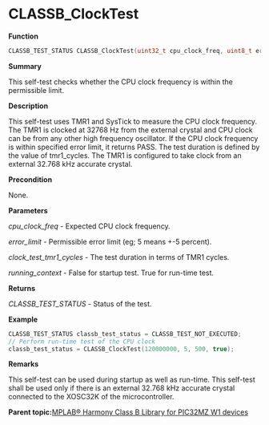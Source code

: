 # CLASSB\_ClockTest

**Function**

```c
CLASSB_TEST_STATUS CLASSB_ClockTest(uint32_t cpu_clock_freq, uint8_t error_limit, uint16_t clock_test_tmr1_cycles, bool running_context);
```

**Summary**

This self-test checks whether the CPU clock frequency is within the permissible limit.

**Description**

This self-test uses TMR1 and SysTick to measure the CPU clock frequency. The TMR1 is clocked at 32768 Hz from the external crystal and CPU clock can be from any other high frequency oscillator. If the CPU clock frequency is within specified error limit, it returns PASS. The test duration is defined by the value of tmr1\_cycles. The TMR1 is configured to take clock from an external 32.768 kHz accurate crystal.

**Precondition**

None.

**Parameters**

*cpu\_clock\_freq* - Expected CPU clock frequency.

*error\_limit* - Permissible error limit \(eg; 5 means +-5 percent\).

*clock\_test\_tmr1\_cycles* - The test duration in terms of TMR1 cycles.

*running\_context* - False for startup test. True for run-time test.

**Returns**

*CLASSB\_TEST\_STATUS* - Status of the test.

**Example**

```c
CLASSB_TEST_STATUS classb_test_status = CLASSB_TEST_NOT_EXECUTED;
// Perform run-time test of the CPU clock
classb_test_status = CLASSB_ClockTest(120000000, 5, 500, true);
```

**Remarks**

This self-test can be used during startup as well as run-time. This self-test shall be used only if there is an external 32.768 kHz accurate crystal connected to the XOSC32K of the microcontroller.

**Parent topic:**[MPLAB® Harmony Class B Library for PIC32MZ W1 devices](GUID-B046F97C-6BDC-45FC-BC1F-8C54B8F6F09A.md)

